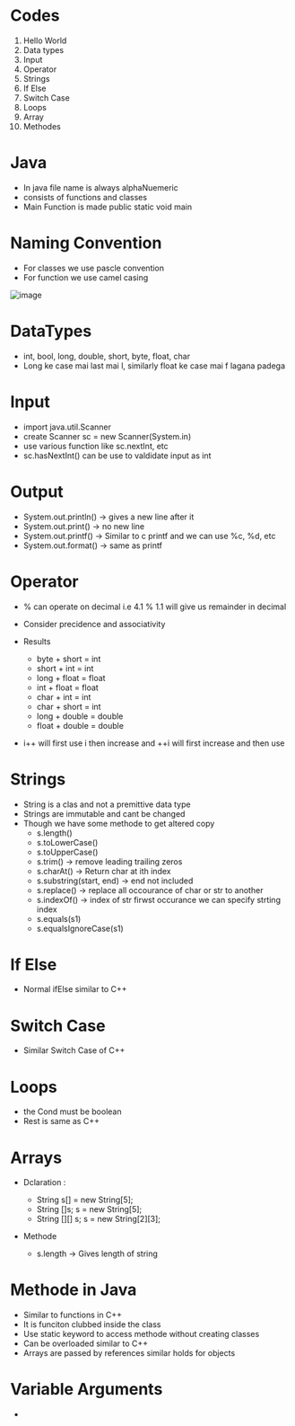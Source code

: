 # Codes

1. Hello World
2. Data types
3. Input
4. Operator
5. Strings
6. If Else
7. Switch Case
8. Loops
9. Array
10. Methodes

# Java

- In java file name is always alphaNuemeric
- consists of functions and classes
- Main Function is made public static void main

# Naming Convention

- For classes we use pascle convention
- For function we use camel casing

![image](https://github.com/KINGUSSS2627/Java/assets/107746269/a28df18d-e95f-4d1b-9ad0-84ca19e6b716)

# DataTypes

- int, bool, long, double, short, byte, float, char
- Long ke case mai last mai l, similarly float ke case mai f lagana padega

# Input

- import java.util.Scanner
- create Scanner sc = new Scanner(System.in)
- use various function like sc.nextInt, etc
- sc.hasNextInt() can be use to valdidate input as int

# Output

- System.out.println() -> gives a new line after it
- System.out.print() -> no new line
- System.out.printf() -> Similar to c printf and we can use %c, %d, etc
- System.out.format() -> same as printf

# Operator

- % can operate on decimal i.e 4.1 % 1.1 will give us remainder in decimal
- Consider precidence and associativity
- Results

  - byte + short = int
  - short + int = int
  - long + float = float
  - int + float = float
  - char + int = int
  - char + short = int
  - long + double = double
  - float + double = double

- i++ will first use i then increase and ++i will first increase and then use

# Strings

- String is a clas and not a premittive data type
- Strings are immutable and cant be changed
- Though we have some methode to get altered copy
  - s.length()
  - s.toLowerCase()
  - s.toUpperCase()
  - s.trim() -> remove leading trailing zeros
  - s.charAt() -> Return char at ith index
  - s.substring(start, end) -> end not included
  - s.replace() -> replace all occourance of char or str to another
  - s.indexOf() -> index of str firwst occurance we can specify strting index
  - s.equals(s1)
  - s.equalsIgnoreCase(s1)

# If Else

- Normal ifElse similar to C++

# Switch Case

- Similar Switch Case of C++

# Loops

- the Cond must be boolean
- Rest is same as C++

# Arrays

- Dclaration :

  - String s[] = new String[5];
  - String []s;
    s = new String[5];
  - String [][] s;
    s = new String[2][3];

- Methode
  - s.length -> Gives length of string

# Methode in Java

- Similar to functions in C++
- It is funciton clubbed inside the class
- Use static keyword to access methode without creating classes
- Can be overloaded similar to C++
- Arrays are passed by references similar holds for objects

# Variable Arguments

-
